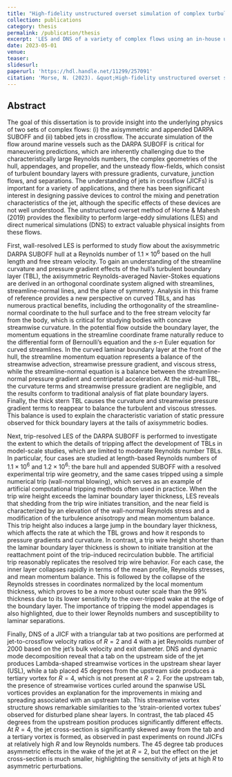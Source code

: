 ```yaml
---
title: "High-fidelity unstructured overset simulation of complex turbulent flows"
collection: publications
category: thesis
permalink: /publication/thesis
excerpt: 'LES and DNS of a variety of complex flows using an in-house unstructured overset method.'
date: 2023-05-01
venue: 
teaser:
slidesurl: 
paperurl: 'https://hdl.handle.net/11299/257091'
citation: 'Morse, N. (2023). &quot;High-fidelity unstructured overset simulation of complex turbulent flows&quot; <i>Ph.D. Thesis</i>.'
---
```


## Abstract 

The goal of this dissertation is to provide insight into the underlying physics of two sets of complex flows: (i) the axisymmetric and appended DARPA SUBOFF and (ii) tabbed jets in crossflow. The accurate simulation of the flow around marine vessels such as the DARPA SUBOFF is critical for maneuvering predictions, which are inherently challenging due to the characteristically large Reynolds numbers, the complex geometries of the hull, appendages, and propeller, and the unsteady flow-fields, which consist of turbulent boundary layers with pressure gradients, curvature, junction flows, and separations. The understanding of jets in crossflow (JICFs) is important for a variety of applications, and there has been significant interest in designing passive devices to control the mixing and penetration characteristics of the jet, although the specific effects of these devices are not well understood. The unstructured overset method of Horne & Mahesh (2019) provides the flexibility to perform large-eddy simulations (LES) and direct numerical simulations (DNS) to extract valuable physical insights from these flows. 

First, wall-resolved LES is performed to study flow about the axisymmetric DARPA SUBOFF hull at a Reynolds number of $1.1 \times 10^6$ based on the hull length and free stream velocity. To gain an understanding of the streamline curvature and pressure gradient effects of the hull’s turbulent boundary layer (TBL), the axisymmetric Reynolds-averaged Navier-Stokes equations are derived in an orthogonal coordinate system aligned with streamlines, streamline-normal lines, and the plane of symmetry. Analysis in this frame of reference provides a new perspective on curved TBLs, and has numerous practical benefits, including the orthogonality of the streamline-normal coordinate to the hull surface and to the free stream velocity far from the body, which is critical for studying bodies with concave streamwise curvature. In the potential flow outside the boundary layer, the momentum equations in the streamline coordinate frame naturally reduce to the differential form of Bernoulli’s equation and the $s$-$n$ Euler equation for curved streamlines. In the curved laminar boundary layer at the front of the hull, the streamline momentum equation represents a balance of the streamwise advection, streamwise pressure gradient, and viscous stress, while the streamline-normal equation is a balance between the streamline-normal pressure gradient and centripetal acceleration. At the mid-hull TBL, the curvature terms and streamwise pressure gradient are negligible, and the results conform to traditional analysis of flat plate boundary layers. Finally, the thick stern TBL causes the curvature and streamwise pressure gradient terms to reappear to balance the turbulent and viscous stresses. This balance is used to explain the characteristic variation of static pressure observed for thick boundary layers at the tails of axisymmetric bodies. 

Next, trip-resolved LES of the DARPA SUBOFF is performed to investigate the extent to which the details of tripping affect the development of TBLs in model-scale studies, which are limited to moderate Reynolds number TBLs. In particular, four cases are studied at length-based Reynolds numbers of $1.1 \times 10^6$ and $1.2 \times 10^6$: the bare hull and appended SUBOFF with a resolved experimental trip wire geometry, and the same cases tripped using a simple numerical trip (wall-normal blowing), which serves as an example of artificial computational tripping methods often used in practice. When the trip wire height exceeds the laminar boundary layer thickness, LES reveals that shedding from the trip wire initiates transition, and the near field is characterized by an elevation of the wall-normal Reynolds stress and a modification of the turbulence anisotropy and mean momentum balance. This trip height also induces a large jump in the boundary layer thickness, which affects the rate at which the TBL grows and how it responds to pressure gradients and curvature. In contrast, a trip wire height shorter than the laminar boundary layer thickness is shown to initiate transition at the reattachment point of the trip-induced recirculation bubble. The artificial trip reasonably replicates the resolved trip wire behavior. For each case, the inner layer collapses rapidly in terms of the mean profile, Reynolds stresses, and mean momentum balance. This is followed by the collapse of the Reynolds stresses in coordinates normalized by the local momentum thickness, which proves to be a more robust outer scale than the $99\%$ thickness due to its lower sensitivity to the over-tripped wake at the edge of the boundary layer. The importance of tripping the model appendages is also highlighted, due to their lower Reynolds numbers and susceptibility to laminar separations. 

Finally, DNS of a JICF with a triangular tab at two positions are performed at jet-to-crossflow velocity ratios of $R = 2$ and $4$ with a jet Reynolds number of $2000$ based on the jet’s bulk velocity and exit diameter. DNS and dynamic mode decomposition reveal that a tab on the upstream side of the jet produces Lambda-shaped streamwise vortices in the upstream shear layer (USL), while a tab placed $45$ degrees from the upstream side produces a tertiary vortex for $R = 4$, which is not present at $R = 2$. For the upstream tab, the presence of streamwise vortices curled around the spanwise USL vortices provides an explanation for the improvements in mixing and spreading associated with an upstream tab. This streamwise vortex structure shows remarkable similarities to the ‘strain-oriented vortex tubes’ observed for disturbed plane shear layers. In contrast, the tab placed $45$ degrees from the upstream position produces significantly different effects. At $R = 4$, the jet cross-section is significantly skewed away from the tab and a tertiary vortex is formed, as observed in past experiments on round JICFs at relatively high $R$ and low Reynolds numbers. The $45$ degree tab produces asymmetric effects in the wake of the jet at $R = 2$, but the effect on the jet cross-section is much smaller, highlighting the sensitivity of jets at high $R$ to asymmetric perturbations.